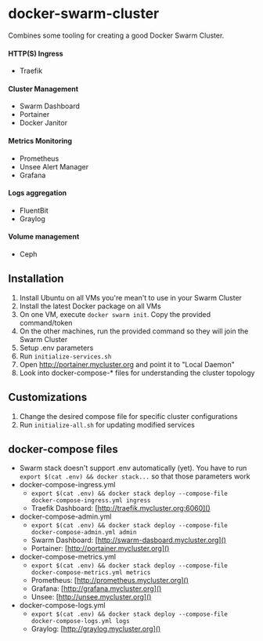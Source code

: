 # docker-swarm-cluster
Combines some tooling for creating a good Docker Swarm Cluster.

#### HTTP(S) Ingress
- Traefik

#### Cluster Management
- Swarm Dashboard
- Portainer
- Docker Janitor

#### Metrics Monitoring
- Prometheus
- Unsee Alert Manager
- Grafana

#### Logs aggregation
- FluentBit
- Graylog

#### Volume management
- Ceph


## Installation
1. Install Ubuntu on all VMs you're mean't to use in your Swarm Cluster
2. Install the latest Docker package on all VMs
3. On one VM, execute ````docker swarm init````. Copy the provided command/token
4. On the other machines, run the provided command so they will join the Swarm Cluster
5. Setup .env parameters
6. Run ```initialize-services.sh```
7. Open http://portainer.mycluster.org and point it to "Local Daemon"
9. Look into docker-compose-* files for understanding the cluster topology

## Customizations
1. Change the desired compose file for specific cluster configurations
6. Run ```initialize-all.sh``` for updating modified services

## docker-compose files
- Swarm stack doesn't support .env automatically (yet). You have to run ```export $(cat .env) && docker stack...``` so that those parameters work
- docker-compose-ingress.yml
  - ```export $(cat .env) && docker stack deploy --compose-file docker-compose-ingress.yml ingress```
  - Traefik Dashboard: [http://traefik.mycluster.org:6060]()
- docker-compose-admin.yml
  - ```export $(cat .env) && docker stack deploy --compose-file docker-compose-admin.yml admin```
  - Swarm Dashboard: [http://swarm-dasboard.mycluster.org]()
  - Portainer: [http://portainer.mycluster.org]()
- docker-compose-metrics.yml
  - ```export $(cat .env) && docker stack deploy --compose-file docker-compose-metrics.yml metrics```
  - Prometheus: [http://prometheus.mycluster.org]()
  - Grafana: [http://grafana.mycluster.org]()
  - Unsee: [http://unsee.mycluster.org]()
- docker-compose-logs.yml
  - ```export $(cat .env) && docker stack deploy --compose-file docker-compose-logs.yml logs```
  - Graylog: [http://graylog.mycluster.org]()

